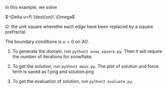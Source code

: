 In this example, we solve

$-\Delta u=f\ \\text{on}\ \Omega$

$\Omega$: the unit square wherethe each edge have been replaced by a square prefractal.

The boundary conditions is $u=0$ on $\partial \Omega$. 

1. To generate the domain, run `python3 snow_square.py`. Then it will require the number of iterations for snowflake.

2. To get the solution, run `python3 main.py`. The plot of solution and force term is saved as f.png and solution.png

3. To get the evaluation of solution, run `python3 evaluate.py`.



